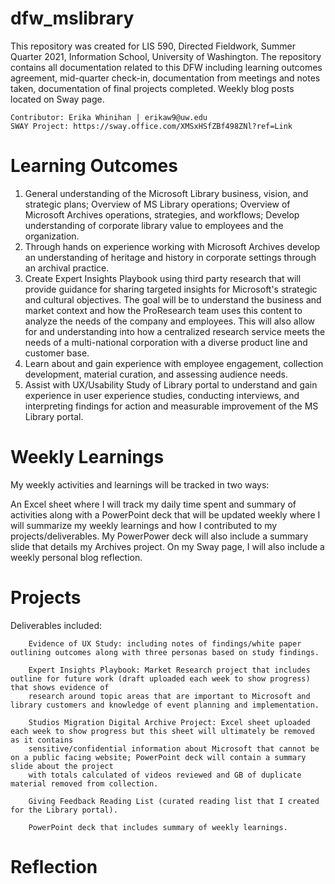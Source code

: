 # dfw_mslibrary
This repository was created for LIS 590, Directed Fieldwork, Summer Quarter 2021, Information School, University of Washington.
The repository contains all documentation related to this DFW including learning outcomes agreement, mid-quarter check-in,
documentation from meetings and notes taken, documentation of final projects completed. Weekly blog posts located on Sway page.

    Contributor: Erika Whinihan | erikaw9@uw.edu
    SWAY Project: https://sway.office.com/XMSxHSfZBf498ZNl?ref=Link

# Learning Outcomes
1. General understanding of the Microsoft Library business, vision, and strategic plans; Overview of MS Library operations; Overview of Microsoft Archives operations, strategies, and workflows; Develop understanding of corporate library value to employees and the organization.
2. Through hands on experience working with Microsoft Archives develop an understanding of heritage and history in corporate settings through an archival practice.
3. Create Expert Insights Playbook using third party research that will provide guidance for sharing targeted insights for Microsoft's strategic and cultural objectives. The goal will be to understand the business and market context and how the ProResearch team uses this content to analyze the needs of the company and employees. This will also allow for and understanding into how a centralized research service meets the needs of a multi-national corporation with a diverse product line and customer base.
4. Learn about and gain experience with employee engagement, collection development, material curation, and assessing audience needs.
5. Assist with UX/Usability Study of Library portal to understand and gain experience in user experience studies, conducting interviews, and interpreting findings for action and measurable improvement of the MS Library portal.

# Weekly Learnings
My weekly activities and learnings will be tracked in two ways:

An Excel sheet where I will track my daily time spent and summary of activities along with a PowerPoint deck that will be updated weekly where I will summarize my weekly 
learnings and how I contributed to my projects/deliverables. My PowerPower deck will also include a summary slide that details my Archives project. On my Sway page, I will also include a weekly personal blog reflection.

# Projects
Deliverables included:
        
        Evidence of UX Study: including notes of findings/white paper outlining outcomes along with three personas based on study findings.
        
        Expert Insights Playbook: Market Research project that includes outline for future work (draft uploaded each week to show progress) that shows evidence of
        research around topic areas that are important to Microsoft and library customers and knowledge of event planning and implementation.
        
        Studios Migration Digital Archive Project: Excel sheet uploaded each week to show progress but this sheet will ultimately be removed as it contains
        sensitive/confidential information about Microsoft that cannot be on a public facing website; PowerPoint deck will contain a summary slide about the project 
        with totals calculated of videos reviewed and GB of duplicate material removed from collection. 
        
        Giving Feedback Reading List (curated reading list that I created for the Library portal).
        
        PowerPoint deck that includes summary of weekly learnings.

# Reflection
